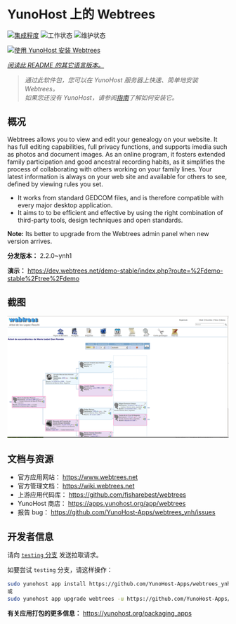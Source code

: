 <!--
注意：此 README 由 <https://github.com/YunoHost/apps/tree/master/tools/readme_generator> 自动生成
请勿手动编辑。
-->

# YunoHost 上的 Webtrees

[![集成程度](https://apps.yunohost.org/badge/integration/webtrees)](https://ci-apps.yunohost.org/ci/apps/webtrees/)
![工作状态](https://apps.yunohost.org/badge/state/webtrees)
![维护状态](https://apps.yunohost.org/badge/maintained/webtrees)

[![使用 YunoHost 安装 Webtrees](https://install-app.yunohost.org/install-with-yunohost.svg)](https://install-app.yunohost.org/?app=webtrees)

*[阅读此 README 的其它语言版本。](./ALL_README.md)*

> *通过此软件包，您可以在 YunoHost 服务器上快速、简单地安装 Webtrees。*  
> *如果您还没有 YunoHost，请参阅[指南](https://yunohost.org/install)了解如何安装它。*

## 概况

Webtrees allows you to view and edit your genealogy on your website. It has full editing capabilities, full privacy functions, and supports imedia such as photos and document images. As an online program, it fosters extended family participation and good ancestral recording habits, as it simplifies the process of collaborating with others working on your family lines. Your latest information is always on your web site and available for others to see, defined by viewing rules you set.

- It works from standard GEDCOM files, and is therefore compatible with every major desktop application.
- It aims to to be efficient and effective by using the right combination of third-party tools, design techniques and open standards.

**Note:** Its better to upgrade from the Webtrees admin panel when new version arrives.


**分发版本：** 2.2.0~ynh1

**演示：** <https://dev.webtrees.net/demo-stable/index.php?route=%2Fdemo-stable%2Ftree%2Fdemo>

## 截图

![Webtrees 的截图](./doc/screenshots/1200px-Webtrees.png)

## 文档与资源

- 官方应用网站： <https://www.webtrees.net>
- 官方管理文档： <https://wiki.webtrees.net>
- 上游应用代码库： <https://github.com/fisharebest/webtrees>
- YunoHost 商店： <https://apps.yunohost.org/app/webtrees>
- 报告 bug： <https://github.com/YunoHost-Apps/webtrees_ynh/issues>

## 开发者信息

请向 [`testing` 分支](https://github.com/YunoHost-Apps/webtrees_ynh/tree/testing) 发送拉取请求。

如要尝试 `testing` 分支，请这样操作：

```bash
sudo yunohost app install https://github.com/YunoHost-Apps/webtrees_ynh/tree/testing --debug
或
sudo yunohost app upgrade webtrees -u https://github.com/YunoHost-Apps/webtrees_ynh/tree/testing --debug
```

**有关应用打包的更多信息：** <https://yunohost.org/packaging_apps>
